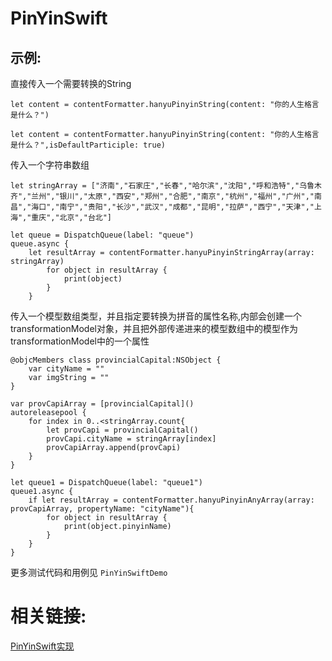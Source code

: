 # PinYinSwift

示例:
------------------------------
直接传入一个需要转换的String

```
let content = contentFormatter.hanyuPinyinString(content: "你的人生格言是什么？")

let content = contentFormatter.hanyuPinyinString(content: "你的人生格言是什么？",isDefaultParticiple: true)

```

传入一个字符串数组

```
let stringArray = ["济南","石家庄","长春","哈尔滨","沈阳","呼和浩特","乌鲁木齐","兰州","银川","太原","西安","郑州","合肥","南京","杭州","福州","广州","南昌","海口","南宁","贵阳","长沙","武汉","成都","昆明","拉萨","西宁","天津","上海","重庆","北京","台北"]

let queue = DispatchQueue(label: "queue")
queue.async {
    let resultArray = contentFormatter.hanyuPinyinStringArray(array: stringArray)
        for object in resultArray {
            print(object)
        }
    }

``` 

传入一个模型数组类型，并且指定要转换为拼音的属性名称,内部会创建一个transformationModel对象，并且把外部传递进来的模型数组中的模型作为transformationModel中的一个属性

```
@objcMembers class provincialCapital:NSObject {
    var cityName = ""
    var imgString = ""
}
```

```
var provCapiArray = [provincialCapital]()
autoreleasepool {
    for index in 0..<stringArray.count{
        let provCapi = provincialCapital()
        provCapi.cityName = stringArray[index]
        provCapiArray.append(provCapi)
    }
}
```
```
let queue1 = DispatchQueue(label: "queue1")
queue1.async {
    if let resultArray = contentFormatter.hanyuPinyinAnyArray(array: provCapiArray, propertyName: "cityName"){
        for object in resultArray {
            print(object.pinyinName)
        }
    }
}
```

更多测试代码和用例见  `PinYinSwiftDemo`

相关链接:
==============
[PinYinSwift实现](https://juejin.cn/post/6912427072950370317/)
